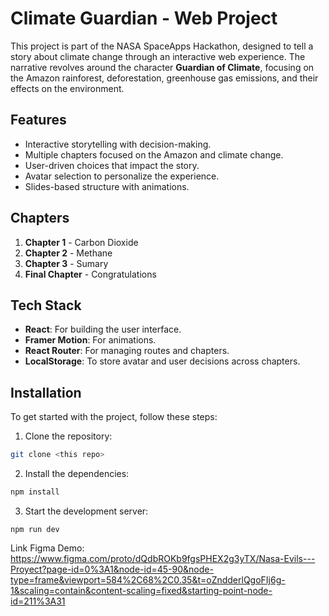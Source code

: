 
# Climate Guardian - Web Project

This project is part of the NASA SpaceApps Hackathon, designed to tell a story about climate change through an interactive web experience. The narrative revolves around the character **Guardian of Climate**, focusing on the Amazon rainforest, deforestation, greenhouse gas emissions, and their effects on the environment.

## Features
- Interactive storytelling with decision-making.
- Multiple chapters focused on the Amazon and climate change.
- User-driven choices that impact the story.
- Avatar selection to personalize the experience.
- Slides-based structure with animations.
  
## Chapters
1. **Chapter 1** - Carbon Dioxide
2. **Chapter 2** - Methane
3. **Chapter 3** - Sumary
4. **Final Chapter** - Congratulations

## Tech Stack
- **React**: For building the user interface.
- **Framer Motion**: For animations.
- **React Router**: For managing routes and chapters.
- **LocalStorage**: To store avatar and user decisions across chapters.

## Installation

To get started with the project, follow these steps:

1. Clone the repository:


```bash
git clone <this repo>
```

2. Install the dependencies:

```bash
npm install
```

3. Start the development server:

```
npm run dev
```

Link Figma Demo: https://www.figma.com/proto/dQdbROKb9fgsPHEX2g3yTX/Nasa-Evils---Proyect?page-id=0%3A1&node-id=45-90&node-type=frame&viewport=584%2C68%2C0.35&t=oZndderlQgoFIj6g-1&scaling=contain&content-scaling=fixed&starting-point-node-id=211%3A31
